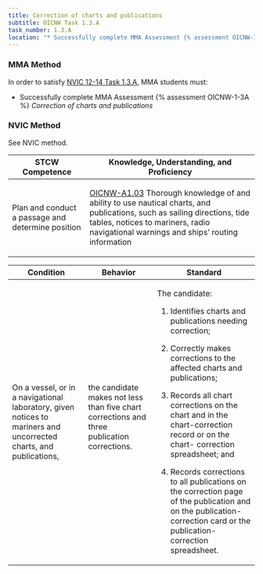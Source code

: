 ```yaml
---
title: Correction of charts and publications
subtitle: OICNW Task 1.3.A 
task_number: 1.3.A
location: "* Successfully complete MMA Assessment {% assessment OICNW-1-3A %} *Correction of charts and publications*" 
---
```



### MMA Method

In order to satisfy  [NVIC 12-14  Task  1.3.A]({{site.baseurl}}/assets/images/nvic-12-14.pdf), MMA students must:

* Successfully complete MMA Assessment {% assessment OICNW-1-3A %} *Correction of charts and publications*


### NVIC Method

<a onclick="togglevisibility('nvic_methods')" >See NVIC method.</a>

<div id='nvic_methods' class='hide'>

<table>
<thead>
<tr>
<th class='forty'> STCW Competence </th>
<th class='sixty'> Knowledge, Understanding, and Proficiency </th>
</tr>
</thead>




<tbody>
<tr><td markdown='1'>

Plan and conduct a passage and determine position

</td><td markdown='1'>

[OICNW-A1.03]({{site.baseurl}}/tables/21.html#OICNW-A1.03) Thorough knowledge of and ability to use nautical charts, and publications, such as sailing directions, tide tables, notices to mariners, radio navigational warnings and ships’ routing information

</td></tr>


</tbody>
</table>


<table>
<thead>
<tr><th class='twenty'>  Condition </th><th class='twenty'> Behavior </th><th  class='sixty'>Standard </th></tr>
</thead>
<tbody >



<tr><td markdown='1'>

On a vessel, or in a navigational laboratory, given notices to mariners and uncorrected charts, and publications,

</td><td markdown='1'>

the candidate makes not less than five chart corrections and three publication corrections.

<br>

<div class="tooltip">
<span class="tooltiptext">
</span>
</div>


</td><td markdown='1'>

The candidate:

1. Identifies charts and publications needing correction;

2. Correctly makes corrections to the affected charts and publications;

3. Records all chart corrections on the chart and in the chart-correction record or on the chart- correction spreadsheet; and

4. Records corrections to all publications on the correction page of the publication and on the publication-correction card or the publication-correction spreadsheet.

</td></tr>
</tbody>
</table>
</div>
